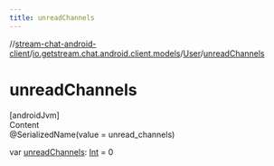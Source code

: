 ```yaml
---
title: unreadChannels
---
```

//[stream-chat-android-client](../../../index.md)/[io.getstream.chat.android.client.models](../index.md)/[User](index.md)/[unreadChannels](unreadChannels.md)



# unreadChannels  
[androidJvm]  
Content  
@SerializedName(value = unread_channels)  
  
var [unreadChannels](unreadChannels.md): [Int](https://kotlinlang.org/api/latest/jvm/stdlib/kotlin/-int/index.html) = 0  



